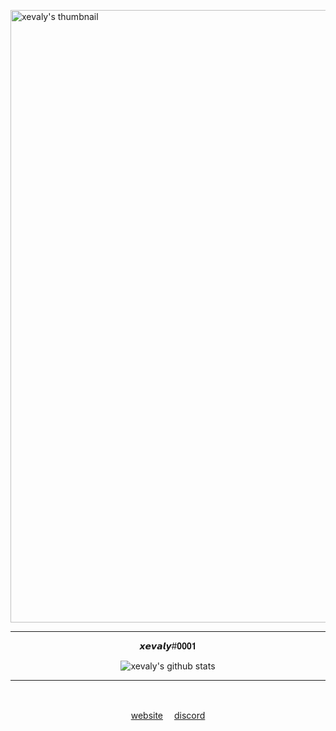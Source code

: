 [<img align="center" alt="xevaly's thumbnail" width="980px" src="https://die.ooo/assets/thumbnail.png" />][website]
<div align="center">
  <hr/>
  <p>𝙭𝙚𝙫𝙖𝙡𝙮#𝟎𝟎𝟎𝟏</p>
  <img align='center' alt="xevaly's github stats" src="https://github-readme-stats.vercel.app/api?username=xevaly&show_icons=true&theme=omni&hide_border=true" />
  <br>
  <hr/>
  <p>&#917567<p/>
  <a href="https://die.ooo";  target="website">website<a/>　
  <a href="https://https://discordapp.com/users/910213408576659517";  target="discord">discord<a/>　
</div>

[website]: https://die.ooo
    
